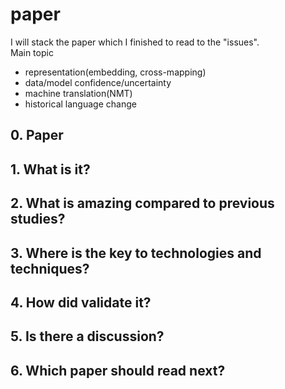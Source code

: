 # paper
I will stack the paper which I finished to read to the "issues".  
Main topic  
* representation(embedding, cross-mapping)  
* data/model confidence/uncertainty
* machine translation(NMT)
* historical language change

## 0. Paper

## 1. What is it?

## 2. What is amazing compared to previous studies?

## 3. Where is the key to technologies and techniques?

## 4. How did validate it?

## 5. Is there a discussion?

## 6. Which paper should read next?
